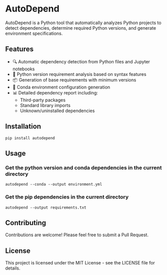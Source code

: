 # AutoDepend

AutoDepend is a Python tool that automatically analyzes Python projects to detect dependencies, determine required Python versions, and generate environment specifications.

## Features

- 🔍 Automatic dependency detection from Python files and Jupyter notebooks
- 🐍 Python version requirement analysis based on syntax features
- 📦 Generation of base requirements with minimum versions
- 🔧 Conda environment configuration generation
- 📊 Detailed dependency report including:
  - Third-party packages
  - Standard library imports
  - Unknown/uninstalled dependencies

## Installation

```
pip install autodepend
```

## Usage

### Get the python version and conda dependencies in the current directory
```
autodepend --conda --output environment.yml
```

### Get the pip dependencies in the current directory
```
autodepend --output requirements.txt
```

## Contributing

Contributions are welcome! Please feel free to submit a Pull Request.

## License

This project is licensed under the MIT License - see the LICENSE file for details.